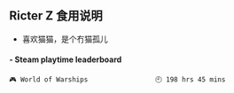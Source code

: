 ## Ricter Z 食用说明
- 喜欢猫猫，是个冇猫孤儿

<!-- steam-box start -->
#### - Steam playtime leaderboard
```text
🎮 World of Warships                 🕘 198 hrs 45 mins
```
<!-- Powered by https://github.com/YouEclipse/steam-box . -->
<!-- steam-box end -->
